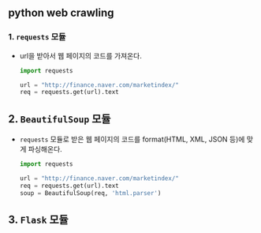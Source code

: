 ## python web crawling

### 1. `requests` 모듈

- url을 받아서 웹 페이지의 코드를 가져온다.

  ```python
  import requests
  
  url = "http://finance.naver.com/marketindex/"
  req = requests.get(url).text
  ```



## 2. `BeautifulSoup` 모듈

- `requests` 모듈로 받은 웹 페이지의 코드를 format(HTML, XML, JSON 등)에 맞게 파싱해온다.

  ```python
  import requests
  
  url = "http://finance.naver.com/marketindex/"
  req = requests.get(url).text
  soup = BeautifulSoup(req, 'html.parser')
  ```

  

## 3. `Flask` 모듈

